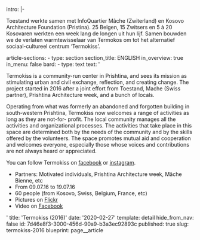 intro: |-
  <p>Toestand werkte samen met InfoQuartier Mâche (Zwiterland) en Kosovo Architecture Foundation (Pristina). 25 Belgen, 15 Zwitsers en 5 à 20 Kosovaren werkten een week lang de longen uit hun lijf. Samen bouwden we de verlaten warmtewisselaar van Termokos om tot het alternatief sociaal-cultureel centrum ‘Termokiss’.<br>
  </p>
article-sections:
  -
    type: section
    section_title: ENGLISH
    in_overview: true
    in_menu: false
    bard:
      -
        type: text
        text: '<p>Termokiss is a community-run center in Prishtina, and sees its mission as stimulating urban and civil exchange, reflection, and creating change. The project started in 2016 after a joint effort from Toestand, Mache (Swiss partner), Prishtina Architecture week, and a bunch of locals.</p><p>Operating from what was formerly an abandoned and forgotten building in south-western Prishtina, Termokiss now welcomes a range of activities as long as they are not-for- profit. The local community manages all the activities and organizational processes. The activities that take place in this space are determined both by the needs of the community and by the skills offered by the volunteers. The space promotes mutual aid and cooperation and welcomes everyone, especially those whose voices and contributions are not always heard or appreciated.</p><p>You can follow Termokiss on <a href="https://www.facebook.com/Termokiss/">facebook</a> or <a href="https://www.instagram.com/termokiss/">instagram</a>.</p><ul><li>Partners: Motivated individuals, Prishtina Architecture week, Mâche Bienne, etc</li><li>From 09.07.16 to 19.07.16&nbsp;</li><li>60 people (from Kosovo, Swiss, Belgium, France, etc)&nbsp;</li><li>Pictures on <a href="https://www.flickr.com/photos/termokiss" target="_blank">Flickr</a></li><li>Video on <a href="https://www.facebook.com/Toestand/videos/1204401546274497/" target="_blank">Facebook</a></li></ul>'
title: 'Termokiss (2016)'
date: '2020-02-27'
template: detail
hide_from_nav: false
id: 7d46e8f3-3000-456d-90a9-b3a3ec92893c
published: true
slug: termokiss-2016
blueprint: page__article
